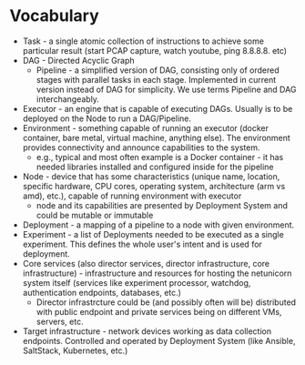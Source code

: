 # Vocabulary
- Task - a single atomic collection of instructions to achieve some particular result (start PCAP capture, watch youtube, ping 8.8.8.8. etc)
- DAG - Directed Acyclic Graph
	- Pipeline - a simplified version of DAG, consisting only of ordered stages with parallel tasks in each stage. Implemented in current version instead of DAG for simplicity. We use terms Pipeline and DAG interchangeably.
- Executor - an engine that is capable of executing DAGs. Usually is to be deployed on the Node to run a DAG/Pipeline.
- Environment - something capable of running an executor (docker container, bare metal, virtual machine, anything else). The environment provides connectivity and announce capabilities to the system.
    - e.g., typical and most often example is a Docker container - it has needed libraries installed and configured inside for the pipeline
- Node - device that has some characteristics (unique name, location, specific hardware, CPU cores, operating system, architecture (arm vs amd), etc.), capable of running environment with executor
    - node and its capabilities are presented by Deployment System and could be mutable or immutable
- Deployment - a mapping of a pipeline to a node with given environment. 
- Experiment - a list of Deployments needed to be executed as a single experiment. This defines the whole user's intent and is used for deployment.
- Core services (also director services, director infrastructure, core infrastructure) -  infrastructure and resources for hosting the netunicorn system itself (services like experiment processor, watchdog, authentication endpoints, databases, etc.)
	- Director infrastrcture could be (and possibly often will be) distributed with public endpoint and private services being on different VMs, servers, etc.
- Target infrastructure - network devices working as data collection endpoints. Controlled and operated by Deployment System (like Ansible, SaltStack, Kubernetes, etc.)